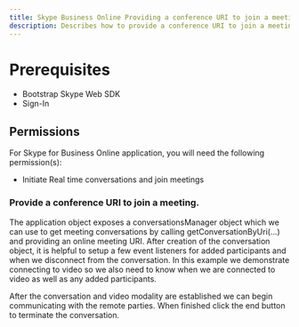 ```yaml
---
title: Skype Business Online Providing a conference URI to join a meeting 
description: Describes how to provide a conference URI to join a meeting and outlines the prerequisites and permissions needed.
---
```

# Prerequisites
- Bootstrap Skype Web SDK
- Sign-In

## Permissions

For Skype for Business Online application, you will need the following permission(s):
- Initiate Real time conversations and join meetings

### Provide a conference URI to join a meeting.
        
The application object exposes a conversationsManager object which we can use to get meeting conversations by calling getConversationByUri(...) and providing an online meeting URI.  After creation of the conversation object, it is helpful to setup a few event listeners for added participants and when we disconnect from the conversation.  In this example we demonstrate connecting to video so we also need to know when we are connected to video as well as any added participants.

After the conversation and video modality are established we can begin communicating with the remote parties.  When finished click the end button to terminate the conversation.